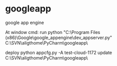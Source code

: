 # googleapp
google app engine


At window cmd:
run
python "C:\Program Files (x86)\Google\google_appengine\dev_appserver.py" C:\SVN\aligthome\PyCharm\googleapp\

deploy
python appcfg.py -A test-cloud-1172 update C:\SVN\aligthome\PyCharm\googleapp\